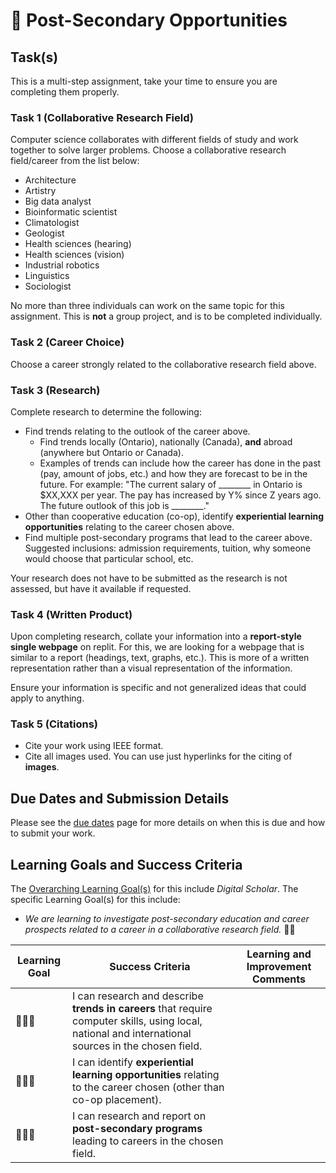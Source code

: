 # &#x1F4D7; Post-Secondary Opportunities

## Task(s)

This is a multi-step assignment, take your time to ensure you are completing them properly.

### Task 1 (Collaborative Research Field)

Computer science collaborates with different fields of study and work together to solve larger problems. Choose a collaborative research field/career from the list below:
* Architecture
* Artistry
* Big data analyst
* Bioinformatic scientist
* Climatologist
* Geologist
* Health sciences (hearing)
* Health sciences (vision)
* Industrial robotics
* Linguistics
* Sociologist

No more than three individuals can work on the same topic for this assignment. This is **not** a group project, and is to be completed individually.

### Task 2 (Career Choice)

Choose a career strongly related to the collaborative research field above.

### Task 3 (Research)

Complete research to determine the following:
* Find trends relating to the outlook of the career above.  
	* Find trends locally (Ontario), nationally (Canada), **and** abroad (anywhere but Ontario or Canada). 
	* Examples of trends can include how the career has done in the past (pay, amount of jobs, etc.) and how they are forecast to be in the future. For example: "The current salary of \_\_\_\_\_\_\_\_ in Ontario is $XX,XXX per year. The pay has increased by Y% since Z years ago. The future outlook of this job is \_\_\_\_\_\_\_\_."
* Other than cooperative education (co-op), identify **experiential learning opportunities** relating to the career chosen above.
* Find multiple post-secondary programs that lead to the career above. Suggested inclusions: admission requirements, tuition, why someone would choose that particular school, etc.

Your research does not have to be submitted as the research is not assessed, but have it available if requested.

### Task 4 (Written Product)

Upon completing research, collate your information into a **report-style single webpage** on replit.  For this, we are looking for a webpage that is similar to a report (headings, text, graphs, etc.). This is more of a written representation rather than a visual representation of the information. 

Ensure your information is specific and not generalized ideas that could apply to anything.

### Task 5 (Citations)

* Cite your work using IEEE format.  
* Cite all images used.  You can use just hyperlinks for the citing of **images**.

## Due Dates and Submission Details

Please see the [due dates](./Due-Dates-and-Submission-Details) page for more details on when this is due and how to submit your work.

## Learning Goals and Success Criteria

The [Overarching Learning Goal(s)](./images/ICS3U.jpg) for this include _Digital Scholar_.
The specific Learning Goal(s) for this include:
* _We are learning to investigate post-secondary education and career prospects related to a career in a collaborative research field._ &#x1F4D7;&#x1F4D7;

| Learning Goal | Success Criteria  | Learning and Improvement Comments |
| ------------- | ----------------- | --------------------------------- |
| &#x1F4D7;&#x1F4D7;&#x1F4D7; | I can research and describe **trends in careers** that require computer skills, using local, national and international sources in the chosen field. | |
| &#x1F4D7;&#x1F4D7;&#x1F4D7; | I can identify **experiential learning opportunities** relating to the career chosen (other than co-op placement). | |
| &#x1F4D7;&#x1F4D7;&#x1F4D7; | I can research and report on **post-secondary programs** leading to careers in the chosen field. | |